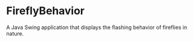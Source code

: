 # FireflyBehavior
A Java Swing application that displays the flashing behavior of fireflies in nature. 
